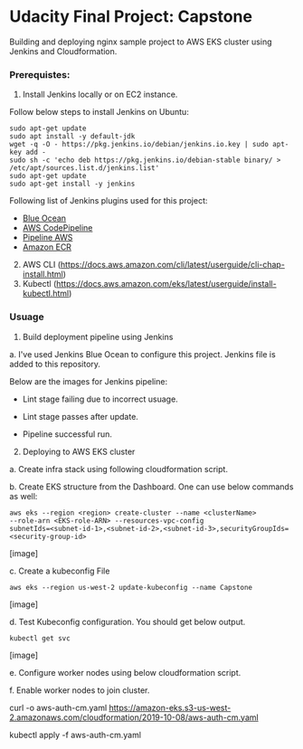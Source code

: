 # Udacity Final Project: Capstone

Building and deploying nginx sample project to AWS EKS cluster using Jenkins and Cloudformation.

### Prerequistes: 

1. Install Jenkins locally or on EC2 instance.

Follow below steps to install Jenkins on Ubuntu:

```
sudo apt-get update
sudo apt install -y default-jdk
wget -q -O - https://pkg.jenkins.io/debian/jenkins.io.key | sudo apt-key add -
sudo sh -c 'echo deb https://pkg.jenkins.io/debian-stable binary/ > /etc/apt/sources.list.d/jenkins.list'
sudo apt-get update
sudo apt-get install -y jenkins
```

Following list of Jenkins plugins used for this project:

- [Blue Ocean](https://wiki.jenkins.io/display/JENKINS/Blue+Ocean+Plugin)
- [AWS CodePipeline](https://wiki.jenkins.io/display/JENKINS/AWS+CodePipeline+Plugin)
- [Pipeline AWS](https://wiki.jenkins.io/display/JENKINS/Pipeline+AWS+Plugin)
- [Amazon ECR](https://wiki.jenkins.io/display/JENKINS/Amazon+ECR)

2. AWS CLI (https://docs.aws.amazon.com/cli/latest/userguide/cli-chap-install.html)
3. Kubectl (https://docs.aws.amazon.com/eks/latest/userguide/install-kubectl.html)

### Usuage

1. Build deployment pipeline using Jenkins

a. I've used Jenkins Blue Ocean to configure this project. Jenkins file is added to this repository.

Below are the images for Jenkins pipeline:

- Lint stage failing due to incorrect usuage.

- Lint stage passes after update.

- Pipeline successful run.


2. Deploying to AWS EKS cluster

a. Create infra stack using following cloudformation script.

b. Create EKS structure from the Dashboard. One can use below commands as well:

```
aws eks --region <region> create-cluster --name <clusterName> 
--role-arn <EKS-role-ARN> --resources-vpc-config 
subnetIds=<subnet-id-1>,<subnet-id-2>,<subnet-id-3>,securityGroupIds=
<security-group-id>
```
[image]

c. Create a kubeconfig File

```
aws eks --region us-west-2 update-kubeconfig --name Capstone
```

[image]

d. Test Kubeconfig configuration. You should get below output.

```
kubectl get svc
```

[image]

e. Configure worker nodes using below cloudformation script.

f. Enable worker nodes to join cluster.

curl -o aws-auth-cm.yaml https://amazon-eks.s3-us-west-2.amazonaws.com/cloudformation/2019-10-08/aws-auth-cm.yaml

kubectl apply -f aws-auth-cm.yaml



